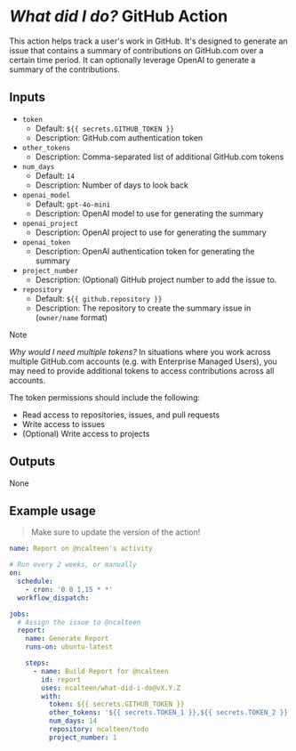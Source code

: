 # _What did I do?_ GitHub Action

This action helps track a user's work in GitHub. It's designed to generate an
issue that contains a summary of contributions on GitHub.com over a certain time
period. It can optionally leverage OpenAI to generate a summary of the
contributions.

## Inputs

- `token`
  - Default: `${{ secrets.GITHUB_TOKEN }}`
  - Description: GitHub.com authentication token
- `other_tokens`
  - Description: Comma-separated list of additional GitHub.com tokens
- `num_days`
  - Default: `14`
  - Description: Number of days to look back
- `openai_model`
  - Default: `gpt-4o-mini`
  - Description: OpenAI model to use for generating the summary
- `openai_project`
  - Description: OpenAI project to use for generating the summary
- `openai_token`
  - Description: OpenAI authentication token for generating the summary
- `project_number`
  - Description: (Optional) GitHub project number to add the issue to.
- `repository`
  - Default: `${{ github.repository }}`
  - Description: The repository to create the summary issue in (`owner/name`
    format)

> [!NOTE]
>
> _Why would I need multiple tokens?_ In situations where you work across
> multiple GitHub.com accounts (e.g. with Enterprise Managed Users), you may
> need to provide additional tokens to access contributions across all accounts.

The token permissions should include the following:

- Read access to repositories, issues, and pull requests
- Write access to issues
- (Optional) Write access to projects

## Outputs

None

## Example usage

> Make sure to update the version of the action!

```yaml
name: Report on @ncalteen's activity

# Run every 2 weeks, or manually
on:
  schedule:
    - cron: '0 0 1,15 * *'
  workflow_dispatch:

jobs:
  # Assign the issue to @ncalteen
  report:
    name: Generate Report
    runs-on: ubuntu-latest

    steps:
      - name: Build Report for @ncalteen
        id: report
        uses: ncalteen/what-did-i-do@vX.Y.Z
        with:
          token: ${{ secrets.GITHUB_TOKEN }}
          other_tokens: '${{ secrets.TOKEN_1 }},${{ secrets.TOKEN_2 }}'
          num_days: 14
          repository: ncalteen/todo
          project_number: 1
```
